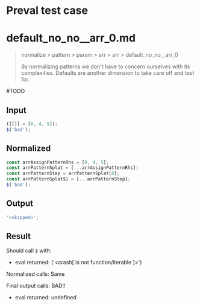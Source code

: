 # Preval test case

# default_no_no__arr_0.md

> normalize > pattern > param > arr > arr > default_no_no__arr_0
>
> By normalizing patterns we don't have to concern ourselves with its complexities. Defaults are another dimension to take care off and test for.

#TODO

## Input

`````js filename=intro
([[]] = [0, 4, 5]);
$('bad');
`````

## Normalized

`````js filename=intro
const arrAssignPatternRhs = [0, 4, 5];
const arrPatternSplat = [...arrAssignPatternRhs];
const arrPatternStep = arrPatternSplat[0];
const arrPatternSplat$1 = [...arrPatternStep];
$('bad');
`````

## Output

`````js filename=intro
'<skipped>';
`````

## Result

Should call `$` with:
 - eval returned: ('<crash[ <ref> is not function/iterable ]>')

Normalized calls: Same

Final output calls: BAD!!
 - eval returned: undefined
